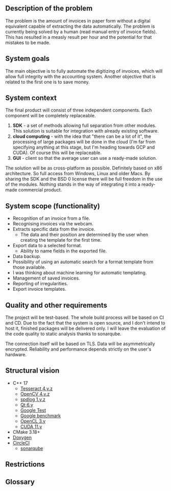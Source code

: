 ## Description of the problem
The problem is the amount of invoices in paper form without a digital equivalent capable of extracting the data automatically. The problem is currently being solved by a human (read manual entry of invoice fields). This has resulted in a measly result per hour and the potential for that mistakes to be made. 
## System goals
The main objective is to fully automate the digitizing of invoices, which will allow full integrity with the accounting system. 
Another objective that is related to the first one is to save money. 
## System context
The final product will consist of three independent components. Each component will be completely replaceable.
1. **SDK** - a set of methods allowing full separation from other modules. This solution is suitable for integration with already existing software.
2. **cloud computing** - with the idea that "there can be a lot of it", the processing of large packages will be done in the cloud (I'm far from specifying anything at this stage, but I'm heading towards GCP and CUDA). Of course this will be replaceable.
3. **GUI** - client so that the average user can use a ready-made solution. 

The solution will be as cross-platform as possible. Definitely based on x86 architecture. So full access from Windows, Linux and older Macs. 
By sharing the SDK and the BSD 0 license there will be full freedom in the use of the modules. Nothing stands in the way of integrating it into a ready-made commercial product. 

## System scope (functionality)
+ Recognition of an invoice from a file. 
+ Recognising invoices via the webcam.
+ Extracts specific data from the invoice.
  - The data and their position are determined by the user when creating the template for the first time.
+ Export data to a selected format.
  - Ability to name fields in the exported file. 
+ Data backup. 
+ Possibility of using an automatic search for a format template from those available. 
+ I was thinking about machine learning for automatic templating. 
+ Management of saved invoices. 
+ Reporting of irregularities.
+ Export invoice templates. 
## Quality and other requirements
The project will be test-based. The whole build process will be based on CI and CD. Due to the fact that the system is open source, and I don't intend to host it, finished packages will be delivered only. I will leave the evaluation of the code quality to static analysis thanks to sonarqube.

The connection itself will be based on TLS. Data will be asymmetrically encrypted. Reliability and performance depends strictly on the user's hardware. 
## Structural vision
+ C++ 17
  - [Tesseract 4.y.z](https://github.com/tesseract-ocr/tesseract)
  - [OpenCV 4.y.z](https://github.com/opencv/opencv)
  - [spdlog 1.y.z](https://github.com/gabime/spdlog)
  - [Qt 6.y](https://www.qt.io/product/qt6)
  - [Google Test](https://github.com/google/googletest)
  - [Google benchmark](https://github.com/google/benchmark)
  - [OpenCL 3.y](https://www.khronos.org/opencl/)
  - [CUDA 11.y](https://developer.nvidia.com/)
+ CMake 3.18+
+ [Doxygen](https://github.com/doxygen/doxygen)
+ [CircleCI](https://circleci.com/)
  - [sonarqube](https://www.sonarqube.org/)
## Restrictions
## Glossary